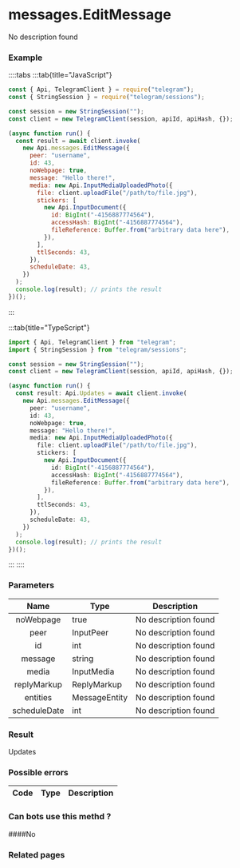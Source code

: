 # messages.EditMessage

No description found

### [](#example)Example

::::tabs
:::tab{title="JavaScript"}

```js
const { Api, TelegramClient } = require("telegram");
const { StringSession } = require("telegram/sessions");

const session = new StringSession("");
const client = new TelegramClient(session, apiId, apiHash, {});

(async function run() {
  const result = await client.invoke(
    new Api.messages.EditMessage({
      peer: "username",
      id: 43,
      noWebpage: true,
      message: "Hello there!",
      media: new Api.InputMediaUploadedPhoto({
        file: client.uploadFile("/path/to/file.jpg"),
        stickers: [
          new Api.InputDocument({
            id: BigInt("-4156887774564"),
            accessHash: BigInt("-4156887774564"),
            fileReference: Buffer.from("arbitrary data here"),
          }),
        ],
        ttlSeconds: 43,
      }),
      scheduleDate: 43,
    })
  );
  console.log(result); // prints the result
})();
```

:::

:::tab{title="TypeScript"}

```ts
import { Api, TelegramClient } from "telegram";
import { StringSession } from "telegram/sessions";

const session = new StringSession("");
const client = new TelegramClient(session, apiId, apiHash, {});

(async function run() {
  const result: Api.Updates = await client.invoke(
    new Api.messages.EditMessage({
      peer: "username",
      id: 43,
      noWebpage: true,
      message: "Hello there!",
      media: new Api.InputMediaUploadedPhoto({
        file: client.uploadFile("/path/to/file.jpg"),
        stickers: [
          new Api.InputDocument({
            id: BigInt("-4156887774564"),
            accessHash: BigInt("-4156887774564"),
            fileReference: Buffer.from("arbitrary data here"),
          }),
        ],
        ttlSeconds: 43,
      }),
      scheduleDate: 43,
    })
  );
  console.log(result); // prints the result
})();
```

:::
::::

### [](#parameters)Parameters

|     Name     | Type          | Description          |
| :----------: | ------------- | -------------------- |
|  noWebpage   | true          | No description found |
|     peer     | InputPeer     | No description found |
|      id      | int           | No description found |
|   message    | string        | No description found |
|    media     | InputMedia    | No description found |
| replyMarkup  | ReplyMarkup   | No description found |
|   entities   | MessageEntity | No description found |
| scheduleDate | int           | No description found |

### [](#result)Result

Updates

### [](#possible-errors)Possible errors

| Code | Type | Description |
| :--: | ---- | ----------- |

### [](#can-bots-use-this-method)Can bots use this methd ?

####No

### [](#related-pages)Related pages
